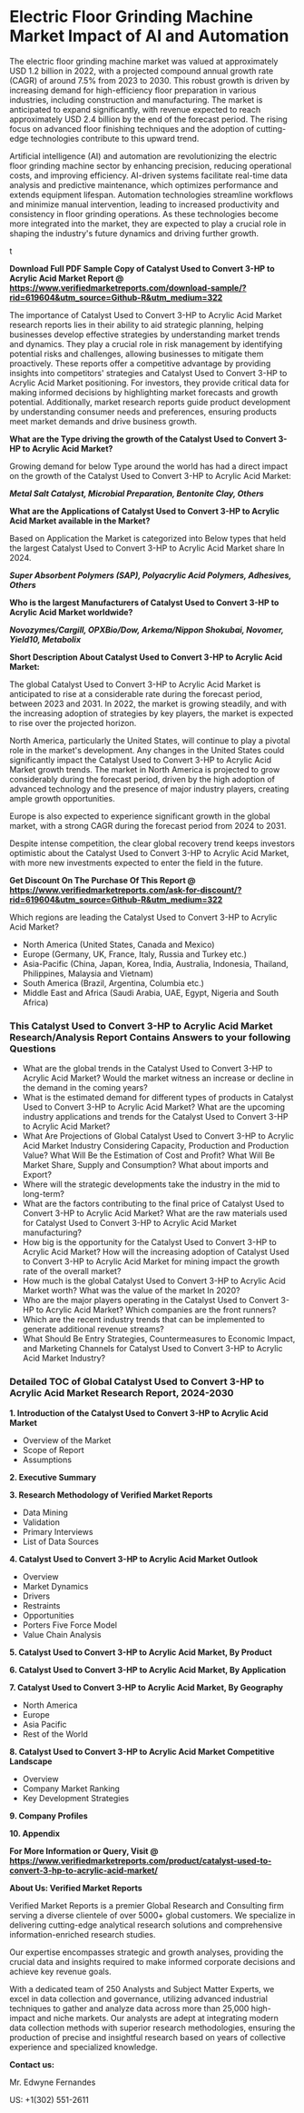 <meta name="title" content="Global  Electric Floor Grinding Machine Market Impact of AI and Automation"><meta name="description" content="  The electric floor grinding machine market was valued at approximately USD 1.2 billion in 2022, with a projected compound annual growth rate (CAGR) of around 7.5% fr"><meta name="title" content=" Electric Floor Grinding Machine Market Size, Share, Scope, Trends, Growth, Opportunities, Analysis, Forecast"> <h1>Electric Floor Grinding Machine Market Impact of AI and Automation</h1> <p>The electric floor grinding machine market was valued at approximately USD 1.2 billion in 2022, with a projected compound annual growth rate (CAGR) of around 7.5% from 2023 to 2030. This robust growth is driven by increasing demand for high-efficiency floor preparation in various industries, including construction and manufacturing. The market is anticipated to expand significantly, with revenue expected to reach approximately USD 2.4 billion by the end of the forecast period. The rising focus on advanced floor finishing techniques and the adoption of cutting-edge technologies contribute to this upward trend.</p> <p>Artificial intelligence (AI) and automation are revolutionizing the electric floor grinding machine sector by enhancing precision, reducing operational costs, and improving efficiency. AI-driven systems facilitate real-time data analysis and predictive maintenance, which optimizes performance and extends equipment lifespan. Automation technologies streamline workflows and minimize manual intervention, leading to increased productivity and consistency in floor grinding operations. As these technologies become more integrated into the market, they are expected to play a crucial role in shaping the industry's future dynamics and driving further growth.</p> t</p><p id="" class=""><strong>Download Full PDF Sample Copy of Catalyst Used to Convert 3-HP to Acrylic Acid Market Report @ <a href="https://www.verifiedmarketreports.com/download-sample/?rid=619604&utm_source=Github-R&utm_medium=322" target="_blank">https://www.verifiedmarketreports.com/download-sample/?rid=619604&utm_source=Github-R&utm_medium=322</a></strong></p><p>The importance of&nbsp;Catalyst Used to Convert 3-HP to Acrylic Acid Market research reports lies in their ability to aid strategic planning, helping businesses develop effective strategies by understanding market trends and dynamics. They play a crucial role in risk management by identifying potential risks and challenges, allowing businesses to mitigate them proactively. These reports offer a competitive advantage by providing insights into competitors' strategies and Catalyst Used to Convert 3-HP to Acrylic Acid Market positioning. For investors, they provide critical data for making informed decisions by highlighting market forecasts and growth potential. Additionally, market research reports guide product development by understanding consumer needs and preferences, ensuring products meet market demands and drive business growth.</p><p><strong>What are the&nbsp;Type driving the growth of the Catalyst Used to Convert 3-HP to Acrylic Acid Market?</strong></p><p id="" class="">Growing demand for below Type around the world has had a direct impact on the growth of the Catalyst Used to Convert 3-HP to Acrylic Acid Market:</p><em><strong>Metal Salt Catalyst, Microbial Preparation, Bentonite Clay, Others</strong></em></p><strong>What are the&nbsp;Applications&nbsp;of Catalyst Used to Convert 3-HP to Acrylic Acid Market available in the Market?</strong></p><p id="" class="">Based on Application the Market is categorized into Below types that held the largest Catalyst Used to Convert 3-HP to Acrylic Acid Market share In 2024.</p><em><strong>Super Absorbent Polymers (SAP), Polyacrylic Acid Polymers, Adhesives, Others</strong></em></p><strong>Who is the largest Manufacturers of Catalyst Used to Convert 3-HP to Acrylic Acid Market worldwide?</strong></p><p><em><strong>Novozymes/Cargill, OPXBio/Dow, Arkema/Nippon Shokubai, Novomer, Yield10, Metabolix</strong></em></p><p id="" class=""><strong>Short Description About Catalyst Used to Convert 3-HP to Acrylic Acid Market:</strong></p><p>The global Catalyst Used to Convert 3-HP to Acrylic Acid Market is anticipated to rise at a considerable rate during the forecast period, between 2023 and 2031. In 2022, the market is growing steadily, and with the increasing adoption of strategies by key players, the market is expected to rise over the projected horizon.</p><p>North America, particularly the United States, will continue to play a pivotal role in the market's development. Any changes in the United States could significantly impact the Catalyst Used to Convert 3-HP to Acrylic Acid Market growth trends. The market in North America is projected to grow considerably during the forecast period, driven by the high adoption of advanced technology and the presence of major industry players, creating ample growth opportunities.</p><p>Europe is also expected to experience significant growth in the global market, with a strong CAGR during the forecast period from 2024 to 2031.</p><p>Despite intense competition, the clear global recovery trend keeps investors optimistic about the Catalyst Used to Convert 3-HP to Acrylic Acid Market, with more new investments expected to enter the field in the future.</p><p id="" class=""><strong>Get Discount On The Purchase Of This Report @ <a href="https://www.verifiedmarketreports.com/ask-for-discount/?rid=619604&utm_source=Github-R&utm_medium=322" target="_blank">https://www.verifiedmarketreports.com/ask-for-discount/?rid=619604&utm_source=Github-R&utm_medium=322</a></strong></p>Which regions are leading the Catalyst Used to Convert 3-HP to Acrylic Acid Market?</p><ul><li>North America (United States, Canada and Mexico)</li><li>Europe (Germany, UK, France, Italy, Russia and Turkey etc.)</li><li>Asia-Pacific (China, Japan, Korea, India, Australia, Indonesia, Thailand, Philippines, Malaysia and Vietnam)</li><li>South America (Brazil, Argentina, Columbia etc.)</li><li>Middle East and Africa (Saudi Arabia, UAE, Egypt, Nigeria and South Africa)</li></ul><h3 id="" class="">This Catalyst Used to Convert 3-HP to Acrylic Acid Market Research/Analysis Report Contains Answers to your following Questions</h3><ul><li>What are the global trends in the Catalyst Used to Convert 3-HP to Acrylic Acid Market? Would the market witness an increase or decline in the demand in the coming years?</li><li>What is the estimated demand for different types of products in Catalyst Used to Convert 3-HP to Acrylic Acid Market? What are the upcoming industry applications and trends for the Catalyst Used to Convert 3-HP to Acrylic Acid Market?</li><li>What Are Projections of Global Catalyst Used to Convert 3-HP to Acrylic Acid Market Industry Considering Capacity, Production and Production Value? What Will Be the Estimation of Cost and Profit? What Will Be Market Share, Supply and Consumption? What about imports and Export?</li><li>Where will the strategic developments take the industry in the mid to long-term?</li><li>What are the factors contributing to the final price of Catalyst Used to Convert 3-HP to Acrylic Acid Market? What are the raw materials used for Catalyst Used to Convert 3-HP to Acrylic Acid Market manufacturing?</li><li>How big is the opportunity for the Catalyst Used to Convert 3-HP to Acrylic Acid Market? How will the increasing adoption of Catalyst Used to Convert 3-HP to Acrylic Acid Market for mining impact the growth rate of the overall market?</li><li>How much is the global Catalyst Used to Convert 3-HP to Acrylic Acid Market worth? What was the value of the market In 2020?</li><li>Who are the major players operating in the Catalyst Used to Convert 3-HP to Acrylic Acid Market? Which companies are the front runners?</li><li>Which are the recent industry trends that can be implemented to generate additional revenue streams?</li><li>What Should Be Entry Strategies, Countermeasures to Economic Impact, and Marketing Channels for Catalyst Used to Convert 3-HP to Acrylic Acid Market Industry?</li></ul><h3 id="" class="">Detailed TOC of Global Catalyst Used to Convert 3-HP to Acrylic Acid Market Research Report, 2024-2030</h3><p id="" class=""><strong>1. Introduction of the Catalyst Used to Convert 3-HP to Acrylic Acid Market</strong></p><ul><li>Overview of the Market</li><li>Scope of Report</li><li>Assumptions</li></ul><p id="" class=""><strong>2. Executive Summary</strong></p><p id="" class=""><strong>3. Research Methodology of Verified Market Reports</strong></p><ul><li>Data Mining</li><li>Validation</li><li>Primary Interviews</li><li>List of Data Sources</li></ul><p id="" class=""><strong>4. Catalyst Used to Convert 3-HP to Acrylic Acid Market Outlook</strong></p><ul><li>Overview</li><li>Market Dynamics</li><li>Drivers</li><li>Restraints</li><li>Opportunities</li><li>Porters Five Force Model</li><li>Value Chain Analysis</li></ul><p id="" class=""><strong>5. Catalyst Used to Convert 3-HP to Acrylic Acid Market, By Product</strong></p><p id="" class=""><strong>6. Catalyst Used to Convert 3-HP to Acrylic Acid Market, By Application</strong></p><p id="" class=""><strong>7. Catalyst Used to Convert 3-HP to Acrylic Acid Market, By Geography</strong></p><ul><li>North America</li><li>Europe</li><li>Asia Pacific</li><li>Rest of the World</li></ul><p id="" class=""><strong>8. Catalyst Used to Convert 3-HP to Acrylic Acid Market Competitive Landscape</strong></p><ul><li>Overview</li><li>Company Market Ranking</li><li>Key Development Strategies</li></ul><p id="" class=""><strong>9. Company Profiles</strong></p><p id="" class=""><strong>10. Appendix</strong></p><p id="" class=""><strong>For More Information or Query, Visit @ <a href="https://www.verifiedmarketreports.com/product/catalyst-used-to-convert-3-hp-to-acrylic-acid-market/" target="_blank">https://www.verifiedmarketreports.com/product/catalyst-used-to-convert-3-hp-to-acrylic-acid-market/</a></strong></p><p id="" class=""><strong>About Us: Verified Market Reports</strong></p><p id="" class="">Verified Market Reports is a premier Global Research and Consulting firm serving a diverse clientele of over 5000+ global customers. We specialize in delivering cutting-edge analytical research solutions and comprehensive information-enriched research studies.</p><p id="" class="">Our expertise encompasses strategic and growth analyses, providing the crucial data and insights required to make informed corporate decisions and achieve key revenue goals.</p><p id="" class="">With a dedicated team of 250 Analysts and Subject Matter Experts, we excel in data collection and governance, utilizing advanced industrial techniques to gather and analyze data across more than 25,000 high-impact and niche markets. Our analysts are adept at integrating modern data collection methods with superior research methodologies, ensuring the production of precise and insightful research based on years of collective experience and specialized knowledge.</p><p id="" class=""><strong>Contact us:</strong></p><p id="" class="">Mr. Edwyne Fernandes</p><p id="" class="">US: +1(302) 551-2611</p>